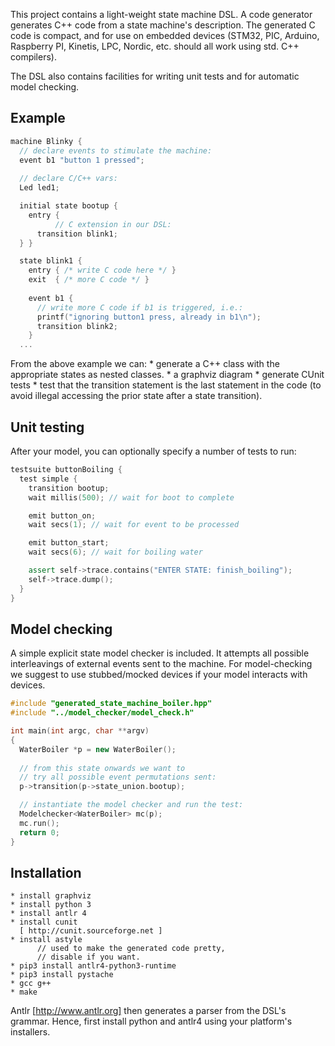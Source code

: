 
This project contains a light-weight state machine DSL.  A code
generator generates C++ code from a state machine's description.  The
generated C code is compact, and for use on embedded devices (STM32,
PIC, Arduino, Raspberry PI, Kinetis, LPC, Nordic, etc. should all work
using std. C++ compilers).

The DSL also contains facilities for writing unit tests and for
automatic model checking.

## Example ##

``` C++
machine Blinky {
  // declare events to stimulate the machine:
  event b1 "button 1 pressed";
  
  // declare C/C++ vars:
  Led led1;

  initial state bootup {
    entry {
          // C extension in our DSL:
	  transition blink1;
  } }

  state blink1 {
    entry { /* write C code here */ }
    exit  { /* more C code */ }
	
    event b1 {
      // write more C code if b1 is triggered, i.e.:
      printf("ignoring button1 press, already in b1\n");
      transition blink2;
    }   
  ...
```

From the above example we can:
     * generate a C++ class with the appropriate states as nested classes.
     * a graphviz diagram
     * generate CUnit tests
     * test that the transition statement is the last statement in the code
       (to avoid illegal accessing the prior state after a state transition).

## Unit testing ##

After your model, you can optionally specify a number of tests to run:

``` C++
testsuite buttonBoiling {
  test simple {
    transition bootup;
    wait millis(500); // wait for boot to complete

    emit button_on;
    wait secs(1); // wait for event to be processed

    emit button_start;
    wait secs(6); // wait for boiling water

    assert self->trace.contains("ENTER STATE: finish_boiling");
    self->trace.dump();
  }
}
```

## Model checking ##

A simple explicit state model checker is included. It attempts all
possible interleavings of external events sent to the machine.
For model-checking we suggest to use stubbed/mocked devices if your model
interacts with devices.

``` C++
#include "generated_state_machine_boiler.hpp"
#include "../model_checker/model_check.h"

int main(int argc, char **argv)
{
  WaterBoiler *p = new WaterBoiler();
  
  // from this state onwards we want to
  // try all possible event permutations sent:
  p->transition(p->state_union.bootup);

  // instantiate the model checker and run the test:
  Modelchecker<WaterBoiler> mc(p);
  mc.run();
  return 0;
}
```


## Installation ##

	* install graphviz
	* install python 3
	* install antlr 4
	* install cunit
	  [ http://cunit.sourceforge.net ]
	* install astyle
	  	  // used to make the generated code pretty,
		  // disable if you want.
	* pip3 install antlr4-python3-runtime
	* pip3 install pystache
	* gcc g++
	* make

Antlr [http://www.antlr.org] then generates a parser from the DSL's grammar.
Hence, first install python and antlr4 using your platform's installers.

